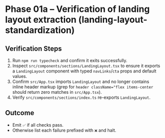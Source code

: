 # Phase 01a – Verification of landing layout extraction (landing-layout-standardization)

## Verification Steps
1. Run `npm run typecheck` and confirm it exits successfully.
2. Inspect `src/components/sections/LandingLayout.tsx` to ensure it exports a `LandingLayout` component with typed `navLinks`/`cta` props and default values.
3. Confirm `src/App.tsx` imports `LandingLayout` and no longer contains inline header markup (grep for `header className="flex items-center` should return zero matches in `src/App.tsx`).
4. Verify `src/components/sections/index.ts` re-exports `LandingLayout`.

## Outcome
- Emit `✅` if all checks pass.
- Otherwise list each failure prefixed with `❌` and halt.
